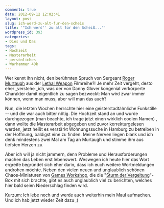 ```yaml
---
comments: true
date: 2012-09-12 12:02:41
layout: post
slug: ich-werd-zu-alt-fur-den-scheis
title: '"Ich werd'' zu alt für den Scheiß..."'
wordpress_id: 393
categories:
- Dies und Das
tags:
- Hochzeit
- Masterarbeit
- persönliches
- Warhammer 40k
---
```


Wer kennt ihn nicht, den berühmten Spruch von Sergeant [Roger Murtaugh](http://en.wikipedia.org/wiki/Roger_Murtaugh) aus der [Lethal Weapon](http://de.wikipedia.org/wiki/Lethal_Weapon) Filmreihe?! Je mehr Zeit vergeht, desto eher _verstehe _ich, was der von Danny Glover kongenial verkörperte Charakter damit eigentlich zu sagen bezweckt: Man wird zwar immer können, wenn man muss, aber will man das auch?

Nun, die letzten Wochen herrschte hier eine geisterstadtähnliche Funkstille -- und die war auch bitter nötig. Die Hochzeit stand an und wurde durchgezogen (man beachte, ich trage jetzt einen wirklich coolen Namen) , dann wollte die Masterarbeit abgegeben und zuvor korrekturgelesen werden, jetzt heißt es verstärkt Wohnungssuche in Hamburg zu betreiben in der Hoffnung, baldigst eine zu finden. Meine Nerven liegen blank und ich denk mindestens zwei Mal am Tag an Murtaugh und stimme ihm aus tiefsten Herzen zu.

Aber ich will ja nicht jammern, denn Probleme und Herausforderungen machen das Leben erst lebenswert. Weswegen ich heute hier das Wort ergreife begründet sich eher darin, dass ich euch weitere Wortmeldungen androhen möchte. Neben den vielen neuen und unglaublich schönen Chaos-Miniaturen von [Games Workshop](http://www.games-workshop.com/), die die "[Sturm der Vergeltung](http://www.games-workshop.com/gws/catalog/productDetail.jsp?catId=cat920001a&prodId=prod1700015a)"-Box mit sich brachte, gibt es auch unglaublich viel zu berichten, welches hier bald seien Niederschlag finden wird.

Kurzum: Ich lebe noch und werde auch weiterhin mein Maul aufmachen. Und ich hab jetzt wieder Zeit dazu ;)
